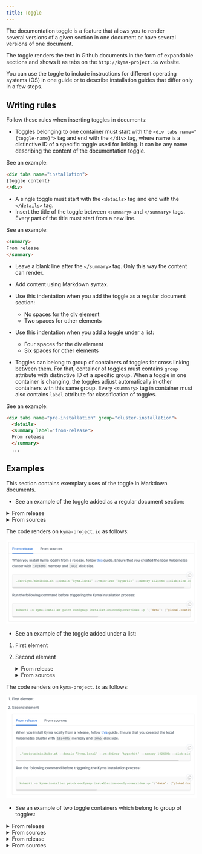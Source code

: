 ```yaml
---
title: Toggle
---
```


The documentation toggle is a feature that allows you to render several versions of a given section in one document or have several versions of one document.

The toggle renders the text in Github documents in the form of expandable sections and shows it as tabs on the `http://kyma-project.io` website.

You can use the toggle to include instructions for different operating systems (OS) in one guide or to describe installation guides that differ only in a few steps.  

## Writing rules

Follow these rules when inserting toggles in documents:

* Toggles belonging to one container must start with the `<div tabs name="{toggle-name}">` tag and end with the `</div>` tag, where **name** is a distinctive ID of a specific toggle used for linking. It can be any name describing the content of the documentation toggle.

See an example:

```markdown
<div tabs name="installation">
{toggle content}
</div>
```

* A single toggle must start with the `<details>` tag and end with the `</details>` tag.
* Insert the title of the toggle between `<summary>` and `</summary>` tags. Every part of the title must start from a new line.

See an example:

``` markdown
<summary>
From release
</summary> 
```

* Leave a blank line after the `</summary>` tag. Only this way the content can render.
* Add content using Markdown syntax.
* Use this indentation when you add the toggle as a regular document section:

  - No spaces for the div element
  - Two spaces for other elements

* Use this indentation when you add a toggle under a list:

  - Four spaces for the div element
  - Six spaces for other elements

* Toggles can belong to group of containers of toggles for cross linking between them. For that, container of toggles must contains `group` attribute with distinctive ID of a specific group. When a toggle in one container is changing, the toggles adjust automatically in other containers with this same group. Every `<summary>` tag in container must also contains `label` attribute for classification of toggles.

See an example:

``` markdown
<div tabs name="pre-installation" group="cluster-installation">
  <details>
  <summary label="from-release">
  From release
  </summary>
  ...
```

## Examples

This section contains exemplary uses of the toggle in Markdown documents.

* See an example of the toggle added as a regular document section:

<div tabs name="installation">
  <details>
  <summary>
  From release
  </summary>

  When you install Kyma locally from a release, follow [this](https://kyma-project.io/docs/master/root/kyma/#installation-install-kyma-locally) guide.
  Ensure that you created the local Kubernetes cluster with `10240Mb` memory and `30Gb` disk size.
  ```
  ./scripts/minikube.sh --domain "kyma.local" --vm-driver "hyperkit" --memory 10240Mb --disk-size 30g
  ```

  Run the following command before triggering the Kyma installation process:
  ```
  kubectl -n kyma-installer patch configmap installation-config-overrides -p '{"data": {"global.knative": "true", "global.kymaEventBus": "false", "global.natsStreaming.clusterID": "knative-nats-streaming"}}'
  ```
  </details>
  <details>
  <summary>
  From sources
  </summary>

  When you install Kyma locally from sources, add the `--knative` argument to the `run.sh` script. Run this command:

  ```
  ./run.sh --knative
  ```
  </details>
</div>

The code renders on `kyma-project.io` as follows:

![](./assets/toggle_flat_structure.png)

* See an example of the toggle added under a list:

1. First element
2. Second element

    <div tabs name="installation">
      <details>
      <summary>
      From release
      </summary>

      When you install Kyma locally from a release, follow [this](https://kyma-project.io/docs/master/root/kyma/#installation-install-kyma-locally) guide.
      Ensure that you created the local Kubernetes cluster with `10240Mb` memory and `30Gb` disk size.
      ```
      ./scripts/minikube.sh --domain "kyma.local" --vm-driver "hyperkit" --memory 10240Mb --disk-size 30g
      ```

      Run the following command before triggering the Kyma installation process:
      ```
      kubectl -n kyma-installer patch configmap installation-config-overrides -p '{"data": {"global.knative": "true", "global.kymaEventBus": "false", "global.natsStreaming.clusterID": "knative-nats-streaming"}}'
      ```
      </details>
      <details>
      <summary>
      From sources
      </summary>

      When you install Kyma locally from sources, add the `--knative` argument to the `run.sh` script. Run this command:

      ```
      ./run.sh --knative
      ```
      </details>
    </div>


The code renders on `kyma-project.io` as follows:

![](./assets/toggle_in_list.png)

* See an example of two toggle containers which belong to group of toggles:

<div tabs name="installation" group="foo-bar">
  <details>
  <summary label="from-release">
  From release
  </summary>

  foo bar
  </details>
  <details>
  <summary label="from-sources">
  From sources
  </summary>

  foo bar v2
  </details>
</div>

<div tabs name="installation-2" group="foo-bar">
  <details>
  <summary label="from-release">
  From release
  </summary>

  foo bar
  </details>
  <details>
  <summary label="from-sources">
  From sources
  </summary>

  foo bar v2
  </details>
</div>
